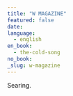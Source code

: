```yaml
---
title: "W MAGAZINE"
featured: false
date:
language:
  - english
en_book:
  - the-cold-song
no_book:
_slug: w-magazine
---
```


Searing.

